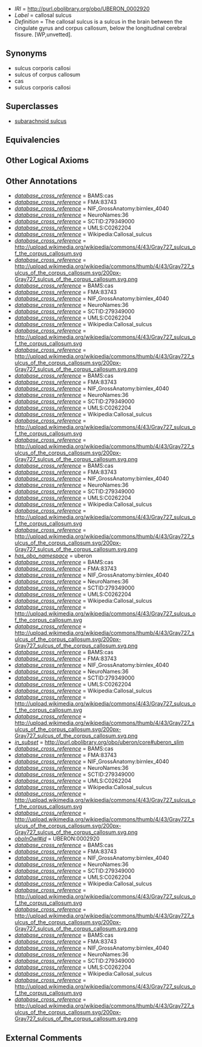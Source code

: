  * *IRI* = http://purl.obolibrary.org/obo/UBERON_0002920
 * *Label* = callosal sulcus
 * *Definition* = The callosal sulcus is a sulcus in the brain between the cingulate gyrus and corpus callosum, below the longitudinal cerebral fissure. [WP,unvetted].

## Synonyms

 * sulcus corporis callosi
 * sulcus of corpus callosum
 * cas
 * sulcus corporis callosi

## Superclasses

 * [subarachnoid sulcus](../../UBERON/34/UBERON_0008334.md)

## Equivalencies


## Other Logical Axioms


## Other Annotations

 * *[database_cross_reference](../../ef/oboInOwl#hasDbXref.md)* = BAMS:cas
 * *[database_cross_reference](../../ef/oboInOwl#hasDbXref.md)* = FMA:83743
 * *[database_cross_reference](../../ef/oboInOwl#hasDbXref.md)* = NIF_GrossAnatomy:birnlex_4040
 * *[database_cross_reference](../../ef/oboInOwl#hasDbXref.md)* = NeuroNames:36
 * *[database_cross_reference](../../ef/oboInOwl#hasDbXref.md)* = SCTID:279349000
 * *[database_cross_reference](../../ef/oboInOwl#hasDbXref.md)* = UMLS:C0262204
 * *[database_cross_reference](../../ef/oboInOwl#hasDbXref.md)* = Wikipedia:Callosal_sulcus
 * *[database_cross_reference](../../ef/oboInOwl#hasDbXref.md)* = http://upload.wikimedia.org/wikipedia/commons/4/43/Gray727_sulcus_of_the_corpus_callosum.svg
 * *[database_cross_reference](../../ef/oboInOwl#hasDbXref.md)* = http://upload.wikimedia.org/wikipedia/commons/thumb/4/43/Gray727_sulcus_of_the_corpus_callosum.svg/200px-Gray727_sulcus_of_the_corpus_callosum.svg.png
 * *[database_cross_reference](../../ef/oboInOwl#hasDbXref.md)* = BAMS:cas
 * *[database_cross_reference](../../ef/oboInOwl#hasDbXref.md)* = FMA:83743
 * *[database_cross_reference](../../ef/oboInOwl#hasDbXref.md)* = NIF_GrossAnatomy:birnlex_4040
 * *[database_cross_reference](../../ef/oboInOwl#hasDbXref.md)* = NeuroNames:36
 * *[database_cross_reference](../../ef/oboInOwl#hasDbXref.md)* = SCTID:279349000
 * *[database_cross_reference](../../ef/oboInOwl#hasDbXref.md)* = UMLS:C0262204
 * *[database_cross_reference](../../ef/oboInOwl#hasDbXref.md)* = Wikipedia:Callosal_sulcus
 * *[database_cross_reference](../../ef/oboInOwl#hasDbXref.md)* = http://upload.wikimedia.org/wikipedia/commons/4/43/Gray727_sulcus_of_the_corpus_callosum.svg
 * *[database_cross_reference](../../ef/oboInOwl#hasDbXref.md)* = http://upload.wikimedia.org/wikipedia/commons/thumb/4/43/Gray727_sulcus_of_the_corpus_callosum.svg/200px-Gray727_sulcus_of_the_corpus_callosum.svg.png
 * *[database_cross_reference](../../ef/oboInOwl#hasDbXref.md)* = BAMS:cas
 * *[database_cross_reference](../../ef/oboInOwl#hasDbXref.md)* = FMA:83743
 * *[database_cross_reference](../../ef/oboInOwl#hasDbXref.md)* = NIF_GrossAnatomy:birnlex_4040
 * *[database_cross_reference](../../ef/oboInOwl#hasDbXref.md)* = NeuroNames:36
 * *[database_cross_reference](../../ef/oboInOwl#hasDbXref.md)* = SCTID:279349000
 * *[database_cross_reference](../../ef/oboInOwl#hasDbXref.md)* = UMLS:C0262204
 * *[database_cross_reference](../../ef/oboInOwl#hasDbXref.md)* = Wikipedia:Callosal_sulcus
 * *[database_cross_reference](../../ef/oboInOwl#hasDbXref.md)* = http://upload.wikimedia.org/wikipedia/commons/4/43/Gray727_sulcus_of_the_corpus_callosum.svg
 * *[database_cross_reference](../../ef/oboInOwl#hasDbXref.md)* = http://upload.wikimedia.org/wikipedia/commons/thumb/4/43/Gray727_sulcus_of_the_corpus_callosum.svg/200px-Gray727_sulcus_of_the_corpus_callosum.svg.png
 * *[database_cross_reference](../../ef/oboInOwl#hasDbXref.md)* = BAMS:cas
 * *[database_cross_reference](../../ef/oboInOwl#hasDbXref.md)* = FMA:83743
 * *[database_cross_reference](../../ef/oboInOwl#hasDbXref.md)* = NIF_GrossAnatomy:birnlex_4040
 * *[database_cross_reference](../../ef/oboInOwl#hasDbXref.md)* = NeuroNames:36
 * *[database_cross_reference](../../ef/oboInOwl#hasDbXref.md)* = SCTID:279349000
 * *[database_cross_reference](../../ef/oboInOwl#hasDbXref.md)* = UMLS:C0262204
 * *[database_cross_reference](../../ef/oboInOwl#hasDbXref.md)* = Wikipedia:Callosal_sulcus
 * *[database_cross_reference](../../ef/oboInOwl#hasDbXref.md)* = http://upload.wikimedia.org/wikipedia/commons/4/43/Gray727_sulcus_of_the_corpus_callosum.svg
 * *[database_cross_reference](../../ef/oboInOwl#hasDbXref.md)* = http://upload.wikimedia.org/wikipedia/commons/thumb/4/43/Gray727_sulcus_of_the_corpus_callosum.svg/200px-Gray727_sulcus_of_the_corpus_callosum.svg.png
 * *[has_obo_namespace](../../ce/oboInOwl#hasOBONamespace.md)* = uberon
 * *[database_cross_reference](../../ef/oboInOwl#hasDbXref.md)* = BAMS:cas
 * *[database_cross_reference](../../ef/oboInOwl#hasDbXref.md)* = FMA:83743
 * *[database_cross_reference](../../ef/oboInOwl#hasDbXref.md)* = NIF_GrossAnatomy:birnlex_4040
 * *[database_cross_reference](../../ef/oboInOwl#hasDbXref.md)* = NeuroNames:36
 * *[database_cross_reference](../../ef/oboInOwl#hasDbXref.md)* = SCTID:279349000
 * *[database_cross_reference](../../ef/oboInOwl#hasDbXref.md)* = UMLS:C0262204
 * *[database_cross_reference](../../ef/oboInOwl#hasDbXref.md)* = Wikipedia:Callosal_sulcus
 * *[database_cross_reference](../../ef/oboInOwl#hasDbXref.md)* = http://upload.wikimedia.org/wikipedia/commons/4/43/Gray727_sulcus_of_the_corpus_callosum.svg
 * *[database_cross_reference](../../ef/oboInOwl#hasDbXref.md)* = http://upload.wikimedia.org/wikipedia/commons/thumb/4/43/Gray727_sulcus_of_the_corpus_callosum.svg/200px-Gray727_sulcus_of_the_corpus_callosum.svg.png
 * *[database_cross_reference](../../ef/oboInOwl#hasDbXref.md)* = BAMS:cas
 * *[database_cross_reference](../../ef/oboInOwl#hasDbXref.md)* = FMA:83743
 * *[database_cross_reference](../../ef/oboInOwl#hasDbXref.md)* = NIF_GrossAnatomy:birnlex_4040
 * *[database_cross_reference](../../ef/oboInOwl#hasDbXref.md)* = NeuroNames:36
 * *[database_cross_reference](../../ef/oboInOwl#hasDbXref.md)* = SCTID:279349000
 * *[database_cross_reference](../../ef/oboInOwl#hasDbXref.md)* = UMLS:C0262204
 * *[database_cross_reference](../../ef/oboInOwl#hasDbXref.md)* = Wikipedia:Callosal_sulcus
 * *[database_cross_reference](../../ef/oboInOwl#hasDbXref.md)* = http://upload.wikimedia.org/wikipedia/commons/4/43/Gray727_sulcus_of_the_corpus_callosum.svg
 * *[database_cross_reference](../../ef/oboInOwl#hasDbXref.md)* = http://upload.wikimedia.org/wikipedia/commons/thumb/4/43/Gray727_sulcus_of_the_corpus_callosum.svg/200px-Gray727_sulcus_of_the_corpus_callosum.svg.png
 * *[in_subset](../../et/oboInOwl#inSubset.md)* = http://purl.obolibrary.org/obo/uberon/core#uberon_slim
 * *[database_cross_reference](../../ef/oboInOwl#hasDbXref.md)* = BAMS:cas
 * *[database_cross_reference](../../ef/oboInOwl#hasDbXref.md)* = FMA:83743
 * *[database_cross_reference](../../ef/oboInOwl#hasDbXref.md)* = NIF_GrossAnatomy:birnlex_4040
 * *[database_cross_reference](../../ef/oboInOwl#hasDbXref.md)* = NeuroNames:36
 * *[database_cross_reference](../../ef/oboInOwl#hasDbXref.md)* = SCTID:279349000
 * *[database_cross_reference](../../ef/oboInOwl#hasDbXref.md)* = UMLS:C0262204
 * *[database_cross_reference](../../ef/oboInOwl#hasDbXref.md)* = Wikipedia:Callosal_sulcus
 * *[database_cross_reference](../../ef/oboInOwl#hasDbXref.md)* = http://upload.wikimedia.org/wikipedia/commons/4/43/Gray727_sulcus_of_the_corpus_callosum.svg
 * *[database_cross_reference](../../ef/oboInOwl#hasDbXref.md)* = http://upload.wikimedia.org/wikipedia/commons/thumb/4/43/Gray727_sulcus_of_the_corpus_callosum.svg/200px-Gray727_sulcus_of_the_corpus_callosum.svg.png
 * *[oboInOwl#id](../../id/oboInOwl#id.md)* = UBERON:0002920
 * *[database_cross_reference](../../ef/oboInOwl#hasDbXref.md)* = BAMS:cas
 * *[database_cross_reference](../../ef/oboInOwl#hasDbXref.md)* = FMA:83743
 * *[database_cross_reference](../../ef/oboInOwl#hasDbXref.md)* = NIF_GrossAnatomy:birnlex_4040
 * *[database_cross_reference](../../ef/oboInOwl#hasDbXref.md)* = NeuroNames:36
 * *[database_cross_reference](../../ef/oboInOwl#hasDbXref.md)* = SCTID:279349000
 * *[database_cross_reference](../../ef/oboInOwl#hasDbXref.md)* = UMLS:C0262204
 * *[database_cross_reference](../../ef/oboInOwl#hasDbXref.md)* = Wikipedia:Callosal_sulcus
 * *[database_cross_reference](../../ef/oboInOwl#hasDbXref.md)* = http://upload.wikimedia.org/wikipedia/commons/4/43/Gray727_sulcus_of_the_corpus_callosum.svg
 * *[database_cross_reference](../../ef/oboInOwl#hasDbXref.md)* = http://upload.wikimedia.org/wikipedia/commons/thumb/4/43/Gray727_sulcus_of_the_corpus_callosum.svg/200px-Gray727_sulcus_of_the_corpus_callosum.svg.png
 * *[database_cross_reference](../../ef/oboInOwl#hasDbXref.md)* = BAMS:cas
 * *[database_cross_reference](../../ef/oboInOwl#hasDbXref.md)* = FMA:83743
 * *[database_cross_reference](../../ef/oboInOwl#hasDbXref.md)* = NIF_GrossAnatomy:birnlex_4040
 * *[database_cross_reference](../../ef/oboInOwl#hasDbXref.md)* = NeuroNames:36
 * *[database_cross_reference](../../ef/oboInOwl#hasDbXref.md)* = SCTID:279349000
 * *[database_cross_reference](../../ef/oboInOwl#hasDbXref.md)* = UMLS:C0262204
 * *[database_cross_reference](../../ef/oboInOwl#hasDbXref.md)* = Wikipedia:Callosal_sulcus
 * *[database_cross_reference](../../ef/oboInOwl#hasDbXref.md)* = http://upload.wikimedia.org/wikipedia/commons/4/43/Gray727_sulcus_of_the_corpus_callosum.svg
 * *[database_cross_reference](../../ef/oboInOwl#hasDbXref.md)* = http://upload.wikimedia.org/wikipedia/commons/thumb/4/43/Gray727_sulcus_of_the_corpus_callosum.svg/200px-Gray727_sulcus_of_the_corpus_callosum.svg.png

## External Comments


